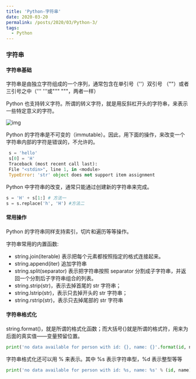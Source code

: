 ```yaml
---
title: 'Python-字符串'
date: 2020-03-20
permalink: /posts/2020/03/Python-3/
tags:
  - Python
---
```


### 字符串

#### 字符串基础

字符串是由独立字符组成的一个序列，通常包含在单引号（''）双引号 （""）或者三引号之中（''' '''或""" """，两者一样）

Python 也支持转义字符。所谓的转义字符，就是用反斜杠开头的字符串，来表示一些特定意义的字符。

![img](https://cdn.nlark.com/yuque/0/2022/png/28253684/1662437772455-0dd9ebe2-f110-449b-824e-d2b6348d2ded.png)

Python 的字符串是不可变的（immutable）。因此，用下面的操作，来改变一个字符串内部的字符是错误的，不允许的。

```python
 s = 'hello'
 s[0] = 'H'
 Traceback (most recent call last):
 File "<stdin>", line 1, in <module>
 TypeError: 'str' object does not support item assignment
```

Python 中字符串的改变，通常只能通过创建新的字符串来完成。

```python
s = 'H' + s[1:] # 方法一
s = s.replace('h', 'H') #方法二
```

#### 常用操作

Python 的字符串同样支持索引，切片和遍历等等操作。

字符串常用的内置函数:

- string.join(iterable) 表示把每个元素都按照指定的格式连接起来。
- string.append(iter)  追加字符串
- string.split(separator) 表示把字符串按照 separator 分割成子字符串，并返回一个分割后子字符串组合的列表。
- string.strip(str)，表示去掉首尾的 str 字符串； 
- string.lstrip(str)，表示只去掉开头的 str 字符串； 
- string.rstrip(str)，表示只去掉尾部的 str 字符串

#### 字符串格式化

string.format()，就是所谓的格式化函数；而大括号{}就是所谓的格式符，用来为后面的真实值——变量预留位置。

```python
print('no data available for person with id: {}, name: {}'.format(id, name))
```

字符串格式化还可以用 % 来表示。其中 %s 表示字符串型，%d 表示整型等等

```python
print('no data available for person with id: %s, name: %s' % (id, name))
```